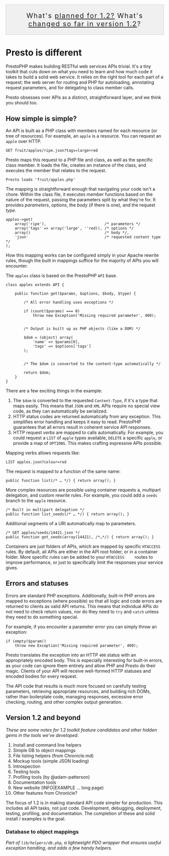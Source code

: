 <aside style="border: 1px solid rgba(0,0,0,.15); padding: 1em .5em; background-color: rgba(0,0,0,.05); text-align: center; font-size: 16pt; letter-spacing: 2px; margin-top: 2em;">
What's <a href="#1-2">planned for 1.2?</a> What's <a href="https://github.com/robotpony/Presto/pulls?direction=desc&page=1&sort=created&state=closed">changed so far in version 1.2</a>? 
</aside>

# Presto is different

PrestoPHP makes building RESTful web services APIs trivial. It's a tiny toolkit that cuts down on what you need to learn and how much code it takes to build a solid web service. It relies on the right tool for each part of a request; the web server for routing and PHP for autoloading, annotating request parameters, and for delegating to class member calls.

Presto obsesses over APIs as a distinct, straightforward layer, and we think you should too.

## How simple is simple?

An API is built as a PHP class with members named for each resource (or tree of resources). For example, an `apple` is a resource. You can request an `apple` over HTTP.

	GET fruit/apples/ripe.json?tags=large+red

Presto maps this request to a PHP file and class, as well as the specific class member. It loads the file, creates an instance of the class, and executes the member that relates to the request.

    Presto loads 'fruit/apples.php'

The mapping is straightforward enough that navigating your code isn't a chore. Within the class file, it executes member functions based on the nature of the request, passing the parameters split by what they're for. It provides *parameters*, *options*, the *body* (if there is one), and the request *type*.

	apples->get(
		array('ripe'),							/* parameters */
		array('tags' => array('large', ''red)), /* options */
 		array()									/* body */,
		'json'									/* requested content type */
	);

How this mapping works can be configured simply in your Apache rewrite rules, though the built in mappings suffice for the majority of APIs you will encounter.

The `apples` class is based on the PrestoPHP `API` base.

	
	class apples extends API {
	
		public function get($params, $options, $body, $type) {
			
			/* All error handling uses exceptions */

			if (count($params) === 0)
				throw new Exception('Missing required parameter', 400);
			
			
			/* Output is built up as PHP objects (like a DOM) */

			$dom = (object) array(
				'name' => $params[0],
				'tags' => $options['tags']
			);

			
			/* The $dom is converted to the content-type automatically */
		
			return $dom;
		}
	}

There are a few exciting things in the example:

1.  The `$dom` is converted to the requested `Content-Type`, if it's a type that maps easily. This means that `JSON` and `XML` APIs require no special view code, as they can automatically be serialized.
2. HTTP status codes are returned automatically from any exception. This simplifies error handling and keeps it easy to read. PrestoPHP guarantees that all errors result in coherent service API responses.
3. HTTP request *verbs* are mapped to calls automatically. For example, you could request a `LIST` of `apple` types available, `DELETE` a specific `apple`, or provide a map of `OPTIONS`. This makes crafting expressive APIs possible.

Mapping verbs allows requests like:

	LIST apples.json?colour=red

The request is mapped to a function of the same name:

	public function list(/* … */) { return array(); }

More complex resources are possible using container requests a, multipart delegation, and custom rewrite rules. For example, you could add a `seeds` branch to the `apple` resource.

	/* Built in multipart delegation */
	public function list_seeds(/* … */) { return array(); }

Additional segments of a URI automatically map to parameters.

	/* GET apples/seeds/14421.json */
	public function get_seeds(array(14421), /*…*/) { return array(); }

Containers are just folders of APIs, which are mapped by specific `HTACCESS` rules. By default, all APIs are either in the API root folder, or in a container folder. More specific rules can be added to your `HTACCESS	` routes to improve performance, or just to specifically limit the responses your service gives.


## Errors and statuses

Errors are standard PHP exceptions. Additionally, built-in PHP errors are mapped to exceptions (where possible) so that all logic and code errors are returned to clients as valid API returns. This means that individual APIs do not need to check return values, nor do they need to `try` and `catch` unless they need to do something special.

For example, if you encounter a parameter error you can simply throw an exception:

	if (empty($param))
		throw new Exception('Missing required parameter', 400);
		
Presto translates the exception into an HTTP `400` status with an appropriately encoded body. This is especially interesting for built-in errors, as your code can ignore them entirely and allow PHP and Presto do their magic. Clients of your API will receive well-formed HTTP statuses and encoded bodies for every request.

The API code that results is much more focused on carefully testing parameters, retrieving appropriate resources, and building rich DOMs, rather than boilerplate code, managing responses, excessive error checking, routing, and other complex output generation.

## <a id="1-2"></a> Version 1.2 and beyond

*These are some notes for 1.2 toolkit feature candidates and other hidden gems in the tools we've developed.*

1. Install and command line helpers
2. Simple DB to object mappings
3. File listing helpers (from Chronicle.md)
4. Mockup tools (simple JSON loading)
5. Introspection
6. Testing tools
7. Profiling tools (by @adam-patterson)
8. Documentation tools
9. New website (INFO|EXAMPLE … long page)
10. Other features from Chronicle?

The focus of 1.2 is in making standard API code simpler for production. This includes all API tasks, not just code. Development, debugging, deployment, testing, profiling, and documentation. The completion of these and solid install / examples is the goal.

### Database to object mappings

*Part of `lib/helpers/db.php`, a lightweight PDO wrapper that ensures useful exception handling, and adds a few handy helpers.*
